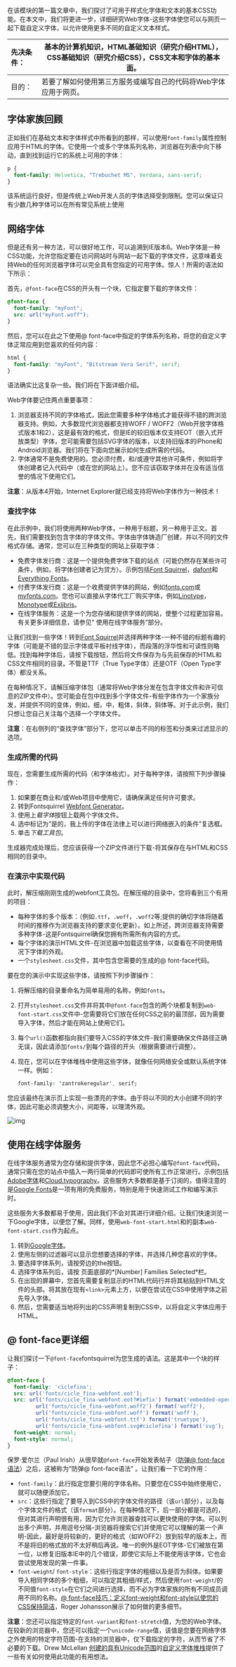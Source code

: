 在该模块的第一篇文章中，我们探讨了可用于样式化字体和文本的基本CSS功能。在本文中，我们将更进一步，详细研究Web字体-这些字体使您可以与网页一起下载自定义字体，以允许使用更多不同的自定义文本样式。

| 先决条件： | 基本的计算机知识，HTML基础知识（研究介绍HTML），CSS基础知识（研究介绍CSS），CSS文本和字体的基本面。 |
| :--------- | ------------------------------------------------------------ |
| 目的：     | 若要了解如何使用第三方服务或编写自己的代码将Web字体应用于网页。 |

## 字体家族回顾

正如我们在基础文本和字体样式中所看到的那样，可以使用`font-family`属性控制应用于HTML的字体。它使用一个或多个字体系列名称，浏览器在列表中向下移动，直到找到运行它的系统上可用的字体：

```css
p {
  font-family: Helvetica, "Trebuchet MS", Verdana, sans-serif;
}
```

该系统运行良好，但是传统上Web开发人员的字体选择受到限制。您可以保证只有少数几种字体可以在所有常见系统上使用

## 网络字体

但是还有另一种方法，可以很好地工作，可以追溯到IE版本6。Web字体是一种CSS功能，允许您指定要在访问网站时与网站一起下载的字体文件，这意味着支持Web的任何浏览器字体可以完全具有您指定的可用字体。惊人！所需的语法如下所示：

首先，`@font-face`在CSS的开头有一个块，它指定要下载的字体文件：

```css
@font-face {
  font-family: "myFont";
  src: url("myFont.woff");
}
```

然后，您可以在此之下使用@ font-face中指定的字体系列名称，将您的自定义字体正常应用到您喜欢的任何内容：

```css
html {
  font-family: "myFont", "Bitstream Vera Serif", serif;
}
```

语法确实比这复杂一些。我们将在下面详细介绍。

Web字体要记住两点重要事项：

1. 浏览器支持不同的字体格式，因此您需要多种字体格式才能获得不错的跨浏览器支持。例如，大多数现代浏览器都支持WOFF / WOFF2（Web开放字体格式版本1和2），这是最有效的格式，但是IE的较旧版本仅支持EOT（嵌入式开放类型）字体，您可能需要包括SVG字体的版本，以支持旧版本的iPhone和Android浏览器。我们将在下面向您展示如何生成所需的代码。
2. 字体通常不是免费使用的。您必须付费，和/或遵守其他许可条件，例如将字体创建者记入代码中（或在您的网站上）。您不应该窃取字体并在没有适当信誉的情况下使用它们。

**注意**：从版本4开始，Internet Explorer就已经支持将Web字体作为一种技术！



### 查找字体



在此示例中，我们将使用两种Web字体，一种用于标题，另一种用于正文。首先，我们需要找到包含字体的字体文件。字体由字体铸造厂创建，并以不同的文件格式存储。通常，您可以在三种类型的网站上获取字体：

- 免费字体发行商：这是一个提供免费字体下载的站点（可能仍然存在某些许可条件，例如，将字体创建者记为贷方）。示例包括[Font Squirrel](https://www.fontsquirrel.com/)，[dafont](http://www.dafont.com/)和[Everything Fonts](https://everythingfonts.com/)。
- 付费字体发行商：这是一个收费提供字体的网站，例如[fonts.com](http://www.fonts.com/)或[myfonts.com](http://www.myfonts.com/)。您也可以直接从字体代工厂购买字体，例如[Linotype](https://www.linotype.com/)，[Monotype](http://www.monotype.com/)或[Exljbris](http://www.exljbris.com/)。
- 在线字体服务：这是一个为您存储和提供字体的网站，使整个过程更加容易。有关更多详细信息，请参见“ 使用在线字体服务”部分。

让我们找到一些字体！转到[Font Squirrel](https://www.fontsquirrel.com/)并选择两种字体-一种不错的标题有趣的字体（可能是不错的显示字体或平板衬线字体），而段落的浮华性和可读性则略低。找到每种字体后，请按下载按钮，然后将文件保存为与先前保存的HTML和CSS文件相同的目录。不管是TTF（True Type字体）还是OTF（Open Type字体）都没关系。

在每种情况下，请解压缩字体包（通常将Web字体分发在包含字体文件和许可信息的ZIP文件中）。您可能会在包中找到多个字体文件-有些字体作为一个家族分发，并提供不同的变体，例如，细，中，粗体，斜体，斜体等。对于此示例，我们只想让您自己关注每个选择一个字体文件。

**注意**：在右侧列的“查找字体”部分下，您可以单击不同的标签和分类来过滤显示的选项。

### 生成所需的代码



现在，您需要生成所需的代码（和字体格式）。对于每种字体，请按照下列步骤操作：

1. 如果要在商业和/或Web项目中使用它，请确保满足任何许可要求。
2. 转到Fontsquirrel [Webfont Generator](https://www.fontsquirrel.com/tools/webfont-generator)。
3. 使用上*载字体*按钮上载两个字体文件。
4. 选中标记为“是的，我上传的字体在法律上可以进行网络嵌入的条件”复选框。
5. 单击*下载工具包*。

生成器完成处理后，您应该获得一个ZIP文件进行下载-将其保存在与HTML和CSS相同的目录中。

### 在演示中实现代码



此时，解压缩刚刚生成的webfont工具包。在解压缩的目录中，您将看到三个有用的项目：

- 每种字体的多个版本：（例如`.ttf`，`.woff`，`.woff2`等;提供的确切字体将随着时间的推移作为浏览器支持的要求变化更新）。如上所述，跨浏览器支持需要多种字体-这是Fontsquirrel确保您拥有所需所有内容的方式。
- 每个字体的演示HTML文件-在浏览器中加载这些字体，以查看在不同使用情况下字体的外观。
- 一个`stylesheet.css`文件，其中包含您需要的生成的@ font-face代码。

要在您的演示中实现这些字体，请按照下列步骤操作：

1. 将解压缩的目录重命名为简单易用的名称，例如`fonts`。

2. 打开`stylesheet.css`文件并将其中`@font-face`包含的两个块都复制到`web-font-start.css`文件中-您需要将它们放在任何CSS之前的最顶部，因为需要导入字体，然后才能在网站上使用它们。

3. 每个`url()`函数都指向我们要导入CSS的字体文件-我们需要确保文件路径正确无误，因此请添加`fonts/`到每个路径的开头（根据需要进行调整）。

4. 现在，您可以在字体堆栈中使用这些字体，就像任何网络安全或默认系统字体一样。例如：

   ```css
   font-family: 'zantrokeregular', serif;
   ```

您应该最终在演示页上实现一些漂亮的字体。由于将以不同的大小创建不同的字体，因此可能必须调整大小，间距等，以理清外观。

![img](https://mdn.mozillademos.org/files/12984/web-font-example.png)

## 使用在线字体服务

在线字体服务通常为您存储和提供字体，因此您不必担心编写`@font-face`代码，通常只需在您的站点中插入一两行简单的代码即可使所有工作正常进行。示例包括[Adobe字体](https://fonts.adobe.com/)和[Cloud.typography](http://www.typography.com/cloud/welcome/)。这些服务大多数都是基于订阅的，值得注意的是[Google Fonts](https://www.google.com/fonts)是一项有用的免费服务，特别是用于快速测试工作和编写演示时。

这些服务大多数都易于使用，因此我们不会对其进行详细介绍。让我们快速浏览一下Google字体，以便您了解。同样，使用`web-font-start.html`和的副本`web-font-start.css`作为起点。

1. 转到[Google字体](https://www.google.com/fonts)。
2. 使用左侧的过滤器可以显示您想要选择的字体，并选择几种您喜欢的字体。
3. 要选择字体系列，请按旁边的the按钮。
4. 选择字体系列后，请按 页面底部的*[Number] Families Selected*栏。
5. 在出现的屏幕中，您首先需要复制显示的HTML代码行并将其粘贴到HTML文件的头部。将其放在现有`<link>`元素上方，以便在尝试在CSS中使用字体之前先导入字体。
6. 然后，您需要适当地将列出的CSS声明复制到CSS中，以将自定义字体应用于HTML。



## @ font-face更详细

让我们探讨一下`@font-face`fontsquirrel为您生成的语法。这是其中一个块的样子：

```css
@font-face {
  font-family: 'ciclefina';
  src: url('fonts/cicle_fina-webfont.eot');
  src: url('fonts/cicle_fina-webfont.eot?#iefix') format('embedded-opentype'),
         url('fonts/cicle_fina-webfont.woff2') format('woff2'),
         url('fonts/cicle_fina-webfont.woff') format('woff'),
         url('fonts/cicle_fina-webfont.ttf') format('truetype'),
         url('fonts/cicle_fina-webfont.svg#ciclefina') format('svg');
  font-weight: normal;
  font-style: normal;
}
```

保罗·爱尔兰（Paul Irish）从很早就`@font-face`开始发表帖子（[防弹@ font-face语法](http://www.paulirish.com/2009/bulletproof-font-face-implementation-syntax/)）之后，这被称为“防弹@ font-face语法” 。让我们看一下它的作用：

- `font-family`：此行指定您要引用的字体名称。只要您在CSS中始终使用它，就可以随便添加它。
- `src`：这些行指定了要导入到CSS中的字体文件的路径（该`url`部分），以及每个字体文件的格式（该`format`部分）。在每种情况下，后一部分都是可选的，但对其进行声明很有用，因为它允许浏览器查找可以更快使用的字体。可以列出多个声明，并用逗号分隔-浏览器将搜索它们并使用它可以理解的第一个声明-因此，最好是将较新的，更好的格式（如WOFF2）放到较早的版本上，而不是将旧的格式放的不太好稍后再说。唯一的例外是EOT字体-它们被放在第一位，以修复旧版本IE中的几个错误，即使它实际上不能使用该字体，它也会尝试使用发现的第一件事。
- `font-weight`/ `font-style`：这些行指定字体的粗细以及是否为斜体。如果要导入相同字体的多个粗细，可以指定其粗细/样式，然后使用`font-weight`/的不同值`font-style`在它们之间进行选择，而不必为字体家族的所有不同成员调用不同的名称。[@ font-face技巧：定义font-weight和font-style以使您的CSS保持简洁](http://www.456bereastreet.com/archive/201012/font-face_tip_define_font-weight_and_font-style_to_keep_your_css_simple/)，Roger Johansson展示了如何做的更多细节。

**注意**：您还可以指定特定的`font-variant`和`font-stretch`值，为您的Web字体。在较新的浏览器中，您还可以指定一个`unicode-range`值，该值是您要在网络字体之外使用的特定字符范围-在支持的浏览器中，仅下载指定的字符，从而节省了不必要的下载。Drew McLellan [创建的具有Unicode范围](https://24ways.org/2011/creating-custom-font-stacks-with-unicode-range/)的[自定义字体堆栈](https://24ways.org/2011/creating-custom-font-stacks-with-unicode-range/)提供了一些有关如何使用此功能的有用想法。